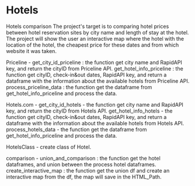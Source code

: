 # Hotels
Hotels comparison
The project's target is to comparing hotel prices between hotel reservation sites by city name and length of stay at the hotel.
The project will show the user an interactive map where the hotel with the location of the hotel, the cheapest price for these dates and from which website it was taken.

Priceline - 
get_city_id_priceline : the function get city name and RapidAPI key, and return the cityID from Priceline API.
get_hotel_info_priceline : the function get cityID, check-in&out dates, RapidAPI key, and return a dataframe with the information about the available hotels from Priceline API.
process_priceline_data : the function get the dataframe from get_hotel_info_priceline and process the data.

Hotels.com - 
get_city_id_hotels - the function get city name and RapidAPI key, and return the cityID from Hotels API.
get_hotel_info_hotels - the function get cityID, check-in&out dates, RapidAPI key, and return a dataframe with the information about the available hotels from Hotels API.
process_hotels_data - the function get the dataframe from get_hotel_info_priceline and process the data.

HotelsClass - create class of Hotel.

comparison - 
union_and_comparison : the function get the hotel dataframes, and union between the process hotel dataframes.
create_interactive_map : the function get the union df and create an interactive map from the df, the map will save in the HTML_Path.
